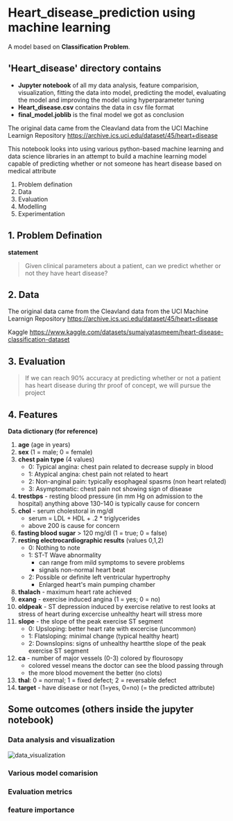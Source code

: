 # Heart_disease_prediction using machine learning

A model based on **Classification Problem**.

## 'Heart_disease' directory contains
  * **Jupyter notebook** of all my data analysis, feature comparision, visualization, fitting the data into model, predicting the model, evaluating the model and improving the model using hyperparameter tuning
  * **Heart_disease.csv** contains the data in csv file format
  * **final_model.joblib** is the final model we got as conclusion

The original data came from the Cleavland data from the UCI Machine Learnign Repository https://archive.ics.uci.edu/dataset/45/heart+disease

This notebook looks into using various python-based machine learning and data science libraries in an attempt to build a machine learning model capable of predicting whether or not someone has heart disease based on medical attribute

1. Problem defination
2. Data
3. Evaluation
4. Modelling
5. Experimentation

## 1. Problem Defination

**statement**
> Given clinical parameters about a patient, can we predict whether or not they have heart disease?

## 2. Data

The original data came from the Cleavland data from the UCI Machine Learnign Repository https://archive.ics.uci.edu/dataset/45/heart+disease

Kaggle 
https://www.kaggle.com/datasets/sumaiyatasmeem/heart-disease-classification-dataset

## 3. Evaluation

> If we can reach 90% accuracy at predicting whether or not a patient has heart disease during thr proof of concept, we will pursue the project

## 4. Features

**Data dictionary (for reference)**

1. **age** (age in years)
2. **sex** (1 = male; 0 = female)
3. **chest pain type** (4 values)
    *  0: Typical angina: chest pain related to decrease supply in blood
    *  1: Atypical angina: chest pain not related to heart
    *  2: Non-anginal pain: typically esophageal spasms (non heart related) 
    *  3: Asymptomatic: chest pain not showing sign of disease
4. **trestbps** - resting blood pressure (in mm Hg on admission to the hospital) anything above 130-140 is typically cause for concern
5. **chol** - serum cholestoral in mg/dl
    * serum = LDL + HDL + .2 * triglycerides
    * above 200 is cause for concern
6. **fasting blood sugar** > 120 mg/dl (1 = true; 0 = false)
7. **resting electrocardiographic results** (values 0,1,2)
    * 0: Nothing to note
    * 1: ST-T Wave abnormality
        * can range from mild symptoms to severe problems
        * signals non-normal heart beat
    * 2: Possible or definite left ventricular hypertrophy
        * Enlarged heart's main pumping chamber
8.  **thalach** - maximum heart rate achieved
9.  **exang** - exercise induced angina (1 = yes; 0 = no)
10. **oldpeak** - ST depression induced by exercise relative to rest looks at stress of heart during excercise unhealthy heart will stress more
11. **slope** - the slope of the peak exercise ST segment
    * 0: Upsloping: better heart rate with excercise (uncommon)
    * 1: Flatsloping: minimal change (typical healthy heart)
    * 2: Downslopins: signs of unhealthy heartthe slope of the peak exercise ST segment
12. **ca** - number of major vessels (0-3) colored by flourosopy
    * colored vessel means the doctor can see the blood passing through
    * the more blood movement the better (no clots)
13. **thal**: 0 = normal; 1 = fixed defect; 2 = reversable defect
14. **target** - have disease or not (1=yes, 0=no) (= the predicted attribute)



## Some outcomes (others inside the jupyter notebook)

### Data analysis and visualization
![data_visualization](https://github.com/OmkarAditya/Heart_disease_prediction/assets/108687318/36e21563-089e-423f-9ef0-c27cff6541c4)

### Various model comarision

### Evaluation metrics

### feature importance
